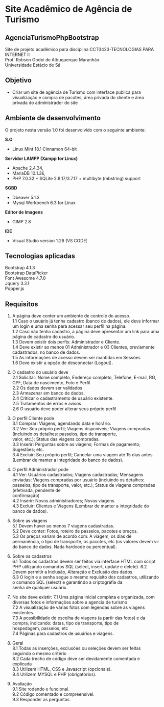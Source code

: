 # Site Acadêmico de Agência de Turismo

## AgenciaTurismoPhpBootstrap
Site de projeto acadêmico para disciplina CCT0423-TECNOLOGIAS PARA INTERNET II  
Prof. Robson Godoi de Albuquerque Maranhão  
Universidade Estácio de Sá  

## Objetivo

* Criar um site de agência de Turismo com interface publica para visualização e compra de pacotes,
área privada do cliente e área privada do administrador do site

## Ambiente de desenvolvimento
O projeto nesta versão 1.0 foi desenvolvido com o seguinte ambiente:

**S.O**    
* Linux Mint 18.1 Cinnamon 64-bit  

**Servidor LAMPP (Xampp for Linux)**    
* Apache 2.4.34,  
* MariaDB 10.1.36,   
* PHP 7.0.32 + SQLite 2.8.17/3.7.17 + multibyte (mbstring) support  
    
**SGBD**    
* Dbeaver 5.1.3  
* Mysql Workbench 6.3 for Linux  
    
**Editor de Imagens**  
* GIMP 2.8  

**IDE**  
* Visual Studio version 1.29 (VS CODE)  
    
## Tecnologias aplicadas
    
Bootstrap 4.1.3  
Bootstrap DataPicker   
Font Awesome 4.7.0  
Jquery 3.3.1  
Popper.js  
   
## Requisitos

1. A página deve conter um ambiente de controle do acesso.  
    1.1 Caso o usuário já tenha cadastro (banco de dados), ele deve informar um login e uma senha para acessar seu perfil na página.   
    1.2 Caso não tenha cadastro, a página deve apresentar um link para uma página de cadastro do usuário.  
    1.3 Devem existir dois perfis: Administrador e Cliente.  
    1.4 Deve existir ao menos 01 Administrador e 03 Clientes, previamente cadastrados, no banco de dados.  
    1.5 As informações de acesso devem ser mantidas em Sessões  
    1.6 Deve existir a opção de desconectar (Logout).  
    
2. O cadastro do usuário deve  
    2.1 Solicitar: Nome completo, Endereço completo, Telefone, E-mail, RG, CPF, Data de nascimento, Foto e Perfil  
    2.2 Os dados devem ser validados  
    2.3 Armazenar em banco de dados.  
    2.4 Criticar o cadastramento de usuário existente.  
    2.5 Tratamentos de erros e avisos  
    2.6 O usuário deve poder alterar seus próprio perfil  

3. O perfil Cliente pode  
    3.1 Comprar: Viagens, agendando data e horário.  
    3.2 Ver: Seu próprio perfil; Viagens disponíveis; Viagens compradas (incluindo os detalhes: passeios, tipo de transporte,   
        valor, etc.); Status das viagens compradas.  
    3.3 Inserir: Perguntas sobre as viagens; Formas de pagamento; Sugestões; etc.    
    3.4 Excluir: Seu próprio perfil; Cancelar uma viagem até 15 dias antes (Lembrar de manter a integridade do banco de dados).  
 
4. O perfil Administrador pode    
    4.1 Ver: Usuários cadastrados; Viagens cadastradas; Mensagens enviadas; Viagens compradas por usuário 
             (incluindo os detalhes: passeios, tipo de transporte, valor, etc.); Status de viagens compradas (efetivada, pendente de   
             confirmação)  
    4.2 Inserir: Novos administradores; Novas viagens.  
    4.3 Excluir: Clientes e Viagens (Lembrar de manter a integridade do banco de dados).  
 
5. Sobre as viagens   
    5.1 Devem haver ao menos 7 viagens cadastradas.  
    5.2 Deve conter: Fotos, roteiro de passeios, pacotes e preços.  
    5.3 Os preços variam de acordo com: A viagem, os dias de permanência, o tipo de transporte, os pacotes, etc (os valores devem vir  
        do banco de dados. Nada hardcode ou percentual).  

6. Sobre os cadastros  
    6.1 Todos os cadastros devem ser feitos via interface HTML com script PHP utilizando comandos SQL (select, insert, update e delete). 
    6.2 Devem permitir a Inclusão, Alteração e Exclusão dos dados.  
    6.3 O login e a senha segue o mesmo requisito dos cadastros, utilizando o comando SQL (select) e garantindo a criptografia da   
        senha de qualquer usuário.
 
7. No site deve existir: 
    7.1 Uma página inicial completa e organizada, com diversas fotos e informações sobre a agencia de turismo  
    7.2 A visualização de várias fotos com legendas sobre as viagens existentes.  
    7.3 A possibilidade de escolha de viagens (a partir das fotos) e da compra, indicando: datas, tipo de transporte, tipo de   
        hospedagem, passeios, etc  
    7.4 Páginas para cadastros de usuários e viagens.  

8. Geral  
    8.1 Todas as inserções, exclusões ou seleções devem ser feitas seguindo o mesmo critério  
    8.2 Cada trecho de código deve ser devidamente comentada e explicada  
    8.3 Utilizem HTML, CSS e Javascript (opcionais).   
    8.4 Utilizem MYSQL e PHP (obrigatórios).   
    
9. Avaliação  
    9.1 Site rodando e funcional.  
    9.2 Código comentado e compreensível.  
    9.3 Responder as perguntas.  

